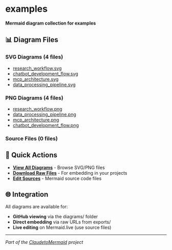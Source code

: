 # examples

**Mermaid diagram collection for examples**

## 📊 Diagram Files

### SVG Diagrams (4 files)
- [research_workflow.svg](diagrams/research_workflow.svg)
- [chatbot_development_flow.svg](diagrams/chatbot_development_flow.svg)
- [mcp_architecture.svg](diagrams/mcp_architecture.svg)
- [data_processing_pipeline.svg](diagrams/data_processing_pipeline.svg)

### PNG Diagrams (4 files)  
- [research_workflow.png](diagrams/research_workflow.png)
- [data_processing_pipeline.png](diagrams/data_processing_pipeline.png)
- [mcp_architecture.png](diagrams/mcp_architecture.png)
- [chatbot_development_flow.png](diagrams/chatbot_development_flow.png)

### Source Files (0 files)


## 🔗 Quick Actions

- **[View All Diagrams](diagrams/)** - Browse SVG/PNG files
- **[Download Raw Files](exports/)** - For embedding in your projects  
- **[Edit Sources](source/)** - Mermaid source code files

## 🌐 Integration

All diagrams are available for:
- **GitHub viewing** via the diagrams/ folder
- **Direct embedding** via raw URLs from exports/
- **Live editing** on Mermaid.live (use source files)

---
*Part of the [ClaudetoMermaid](https://github.com/citizenscolumn/ClaudetoMermaid) project*
